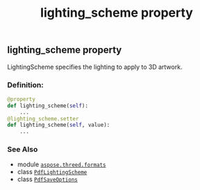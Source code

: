 ﻿---
title: lighting_scheme property
second_title: Aspose.3D for Python via .NET API References
description: 
type: docs
weight: 130
url: /python-net/aspose.threed.formats/pdfsaveoptions/lighting_scheme/
is_root: false
---

## lighting_scheme property


LightingScheme specifies the lighting to apply to 3D artwork.
### Definition:
```python
@property
def lighting_scheme(self):
    ...
@lighting_scheme.setter
def lighting_scheme(self, value):
    ...
```

### See Also
* module [`aspose.threed.formats`](../../)
* class [`PdfLightingScheme`](/3d/python-net/aspose.threed.formats/pdflightingscheme)
* class [`PdfSaveOptions`](/3d/python-net/aspose.threed.formats/pdfsaveoptions)
